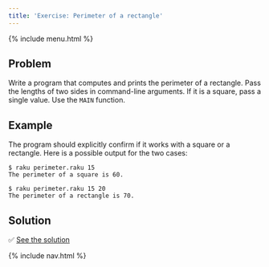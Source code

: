 ```yaml
---
title: 'Exercise: Perimeter of a rectangle'
---
```


{% include menu.html %}

## Problem

Write a program that computes and prints the perimeter of a rectangle. Pass the lengths of two sides in command-line arguments. If it is a square, pass a single value. Use the `MAIN` function.

## Example

The program should explicitly confirm if it works with a square or a rectangle. Here is a possible output for the two cases:

```console
$ raku perimeter.raku 15
The perimeter of a square is 60.

$ raku perimeter.raku 15 20
The perimeter of a rectangle is 70.
```

## Solution

✅ [See the solution](solution)

{% include nav.html %}

